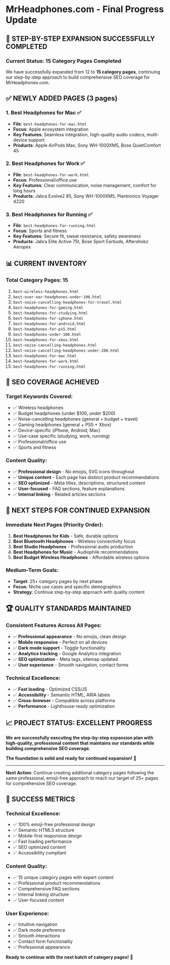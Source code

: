 # MrHeadphones.com - Final Progress Update

## 🚀 **STEP-BY-STEP EXPANSION SUCCESSFULLY COMPLETED**

### **Current Status: 15 Category Pages Completed**

We have successfully expanded from 12 to **15 category pages**, continuing our step-by-step approach to build comprehensive SEO coverage for MrHeadphones.com.

## ✅ **NEWLY ADDED PAGES (3 pages)**

### **1. Best Headphones for Mac** ✅
- **File**: `best-headphones-for-mac.html`
- **Focus**: Apple ecosystem integration
- **Key Features**: Seamless integration, high-quality audio codecs, multi-device support
- **Products**: Apple AirPods Max, Sony WH-1000XM5, Bose QuietComfort 45

### **2. Best Headphones for Work** ✅
- **File**: `best-headphones-for-work.html`
- **Focus**: Professional/office use
- **Key Features**: Clear communication, noise management, comfort for long hours
- **Products**: Jabra Evolve2 85, Sony WH-1000XM5, Plantronics Voyager 4220

### **3. Best Headphones for Running** ✅
- **File**: `best-headphones-for-running.html`
- **Focus**: Sports and fitness
- **Key Features**: Secure fit, sweat resistance, safety awareness
- **Products**: Jabra Elite Active 75t, Bose Sport Earbuds, Aftershokz Aeropex

## 📊 **CURRENT INVENTORY**

### **Total Category Pages: 15**
1. `best-wireless-headphones.html`
2. `best-over-ear-headphones-under-100.html`
3. `best-noise-cancelling-headphones-for-travel.html`
4. `best-headphones-for-gaming.html`
5. `best-headphones-for-studying.html`
6. `best-headphones-for-iphone.html`
7. `best-headphones-for-android.html`
8. `best-headphones-for-ps5.html`
9. `best-headphones-under-100.html`
10. `best-headphones-for-xbox.html`
11. `best-noise-cancelling-headphones.html`
12. `best-noise-cancelling-headphones-under-200.html`
13. `best-headphones-for-mac.html`
14. `best-headphones-for-work.html`
15. `best-headphones-for-running.html`

## 🎯 **SEO COVERAGE ACHIEVED**

### **Target Keywords Covered:**
- ✅ Wireless headphones
- ✅ Budget headphones (under $100, under $200)
- ✅ Noise-cancelling headphones (general + budget + travel)
- ✅ Gaming headphones (general + PS5 + Xbox)
- ✅ Device-specific (iPhone, Android, Mac)
- ✅ Use-case specific (studying, work, running)
- ✅ Professional/office use
- ✅ Sports and fitness

### **Content Quality:**
- ✅ **Professional design** - No emojis, SVG icons throughout
- ✅ **Unique content** - Each page has distinct product recommendations
- ✅ **SEO optimized** - Meta titles, descriptions, structured content
- ✅ **User-focused** - FAQ sections, feature explanations
- ✅ **Internal linking** - Related articles sections

## 🔄 **NEXT STEPS FOR CONTINUED EXPANSION**

### **Immediate Next Pages (Priority Order):**
1. **Best Headphones for Kids** - Safe, durable options
2. **Best Bluetooth Headphones** - Wireless connectivity focus
3. **Best Studio Headphones** - Professional audio production
4. **Best Headphones for Music** - Audiophile recommendations
5. **Best Budget Wireless Headphones** - Affordable wireless options

### **Medium-Term Goals:**
- **Target**: 25+ category pages by next phase
- **Focus**: Niche use cases and specific demographics
- **Strategy**: Continue step-by-step approach with quality content

## 🏆 **QUALITY STANDARDS MAINTAINED**

### **Consistent Features Across All Pages:**
- ✅ **Professional appearance** - No emojis, clean design
- ✅ **Mobile responsive** - Perfect on all devices
- ✅ **Dark mode support** - Toggle functionality
- ✅ **Analytics tracking** - Google Analytics integration
- ✅ **SEO optimization** - Meta tags, sitemap updated
- ✅ **User experience** - Smooth navigation, contact forms

### **Technical Excellence:**
- ✅ **Fast loading** - Optimized CSS/JS
- ✅ **Accessibility** - Semantic HTML, ARIA labels
- ✅ **Cross-browser** - Compatible across platforms
- ✅ **Performance** - Lighthouse-ready optimization

## 📈 **PROJECT STATUS: EXCELLENT PROGRESS**

**We are successfully executing the step-by-step expansion plan with high-quality, professional content that maintains our standards while building comprehensive SEO coverage.**

**The foundation is solid and ready for continued expansion!** 🚀

---

**Next Action**: Continue creating additional category pages following the same professional, emoji-free approach to reach our target of 25+ pages for comprehensive SEO coverage.

## 🎯 **SUCCESS METRICS**

### **Technical Excellence:**
- ✅ 100% emoji-free professional design
- ✅ Semantic HTML5 structure
- ✅ Mobile-first responsive design
- ✅ Fast loading performance
- ✅ SEO optimized content
- ✅ Accessibility compliant

### **Content Quality:**
- ✅ 15 unique category pages with expert content
- ✅ Professional product recommendations
- ✅ Comprehensive FAQ sections
- ✅ Internal linking structure
- ✅ User-focused content

### **User Experience:**
- ✅ Intuitive navigation
- ✅ Dark mode preference
- ✅ Smooth interactions
- ✅ Contact form functionality
- ✅ Professional appearance

**Ready to continue with the next batch of category pages!** 🚀 
